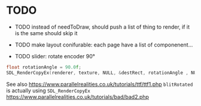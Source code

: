 # TODO

- TODO instead of needToDraw, should push a list of thing to render, if it is the same should skip it

- TODO make layout conifurable:
    each page have a list of componenent...

- TODO slider: rotate encoder 90°

```cpp
float rotationAngle = 90.0f;
SDL_RenderCopyEx(renderer, texture, NULL, &destRect, rotationAngle , NULL, SDL_FLIP_NONE);
```

See also https://www.parallelrealities.co.uk/tutorials/ttf/ttf1.php
`blitRotated` is actually using `SDL_RenderCopyEx` https://www.parallelrealities.co.uk/tutorials/bad/bad2.php